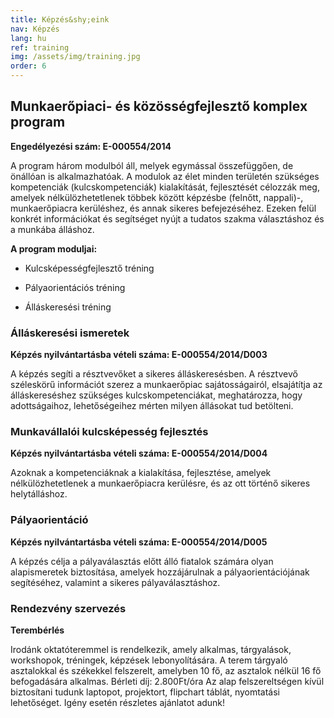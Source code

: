 ```yaml
---
title: Képzés&shy;eink
nav: Képzés
lang: hu
ref: training
img: /assets/img/training.jpg
order: 6
---
```


## __Munkaerőpiaci- és közösség&shy;fejlesztő komplex program__

__Engedélyezési szám: E-000554/2014__

A program három modulból áll, melyek egymással összefüggően, de önállóan is alkalmazhatóak.
A modulok az élet minden területén szükséges kompetenciák (kulcskompetenciák) kialakítását, fejlesztését célozzák meg, amelyek nélkülözhetetlenek többek között képzésbe (felnőtt, nappali)-, munkaerőpiacra kerüléshez, és annak sikeres befejezéséhez. Ezeken felül konkrét információkat és segítséget nyújt a tudatos szakma választáshoz és a munkába álláshoz.

__A program moduljai:__

- Kulcsképességfejlesztő tréning

- Pályaorientációs tréning

- Álláskeresési tréning

### __Álláskeresési ismeretek__

__Képzés nyilvántartásba vételi száma: E-000554/2014/D003__

A képzés segíti a résztvevőket a sikeres álláskeresésben. A résztvevő széleskörű információt szerez a munkaerőpiac sajátosságairól, elsajátítja az álláskereséshez szükséges kulcskompetenciákat, meghatározza, hogy adottságaihoz, lehetőségeihez mérten milyen állásokat tud betölteni.

### __Munkavállalói kulcsképesség fejlesztés__

__Képzés nyilvántartásba vételi száma: E-000554/2014/D004__

Azoknak a kompetenciáknak a kialakítása, fejlesztése, amelyek nélkülözhetetlenek a munkaerőpiacra kerülésre, és az ott történő sikeres helytálláshoz.

### __Pályaorientáció__

__Képzés nyilvántartásba vételi száma: E-000554/2014/D005__

A képzés célja a pályaválasztás előtt álló fiatalok számára olyan alapismeretek biztosítása, amelyek hozzájárulnak a pályaorientációjának segítéséhez, valamint a sikeres pályaválasztáshoz.

### __Rendezvény szervezés__

__Terembérlés__

Irodánk oktatóteremmel is rendelkezik, amely alkalmas, tárgyalások, workshopok, tréningek, képzések lebonyolítására. A terem tárgyaló asztalokkal és székekkel felszerelt, amelyben 10 fő, az asztalok nélkül 16 fő befogadására alkalmas.
Bérleti díj:  2.800Ft/óra
Az alap felszereltségen kívül biztosítani tudunk laptopot, projektort, flipchart táblát, nyomtatási lehetőséget. Igény esetén részletes ajánlatot adunk!
